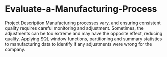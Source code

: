 # Evaluate-a-Manufacturing-Process
Project Description
Manufacturing processes vary, and ensuring consistent quality requires careful monitoring and adjustment. Sometimes, the adjustments can be too extreme and may have the opposite effect, reducing quality. Applying SQL window functions, partitioning and summary statistics to manufacturing data to identify if any adjustments were wrong for the company.
